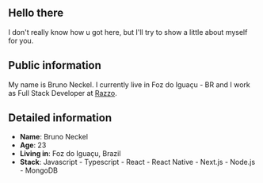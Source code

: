 ## Hello there

I don't really know how u got here, but I'll try to show a little about myself for you.

## Public information

My name is Bruno Neckel. I currently live in Foz do Iguaçu - BR and I work as Full Stack Developer at [Razzo](https://razzo.tech/).

## Detailed information

* **Name**: Bruno Neckel
* **Age**: 23
* **Living in**: Foz do Iguaçu, Brazil
* **Stack**: Javascript - Typescript - React - React Native - Next.js - Node.js - MongoDB
